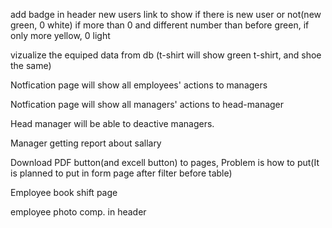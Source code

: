 add badge in header new users link to show if there is new user or not(new green, 0 white)
if more than 0 and different number than before green, if only more yellow, 0 light

vizualize the equiped data from db (t-shirt will show green t-shirt, and shoe the same)

Notfication page will show all employees' actions to managers

Notfication page will show all managers' actions to head-manager

Head manager will be able to deactive managers.

Manager getting report about sallary

Download PDF button(and excell button) to pages, Problem is how to put(It is planned to put in form page after filter before table)

Employee book shift page

employee photo comp. in header
